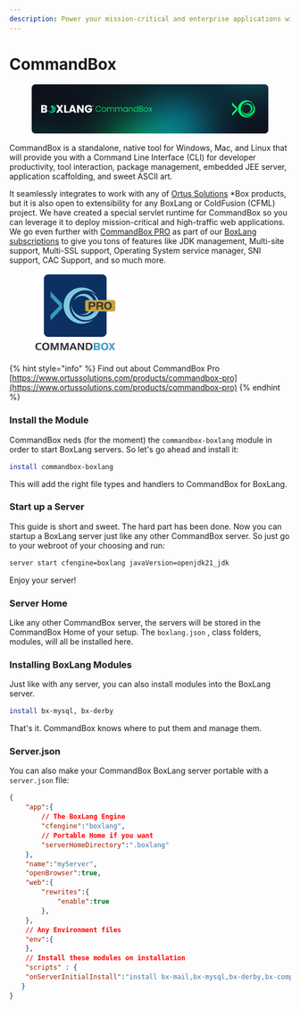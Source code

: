 ```yaml
---
description: Power your mission-critical and enterprise applications with CommandBox
---
```


# CommandBox

<figure><img src="../../.gitbook/assets/commandbox.png" alt=""><figcaption></figcaption></figure>

CommandBox is a standalone, native tool for Windows, Mac, and Linux that will provide you with a Command Line Interface (CLI) for developer productivity, tool interaction, package management, embedded JEE server, application scaffolding, and sweet ASCII art.&#x20;

It seamlessly integrates to work with any of [Ortus Solutions](http://www.ortussolutions.com/products) \*Box products, but it is also open to extensibility for any BoxLang or ColdFusion (CFML) project.  We have created a special servlet runtime for CommandBox so you can leverage it to deploy mission-critical and high-traffic web applications.  We go even further with [CommandBox PRO](https://www.ortussolutions.com/products/commandbox-pro) as part of our [BoxLang subscriptions](https://boxlang.io/plans) to give you tons of features like JDK management, Multi-site support, Multi-SSL support, Operating System service manager, SNI support, CAC Support, and so much more.

<figure><img src="../../.gitbook/assets/image (1).png" alt="" width="156"><figcaption></figcaption></figure>

{% hint style="info" %}
Find out about CommandBox Pro [https://www.ortussolutions.com/products/commandbox-pro](https://www.ortussolutions.com/products/commandbox-pro)
{% endhint %}

### Install the Module <a href="#versioning" id="versioning"></a>

CommandBox neds (for the moment) the `commandbox-boxlang` module in order to start BoxLang servers.  So let's go ahead and install it:

```bash
install commandbox-boxlang
```

This will add the right file types and handlers to CommandBox for BoxLang.

### Start up a Server

This guide is short and sweet.  The hard part has been done.  Now you can startup a BoxLang server just like any other CommandBox server.  So just go to your webroot of your choosing and run:

```bash
server start cfengine=boxlang javaVersion=openjdk21_jdk
```

Enjoy your server!

### Server Home

Like any other CommandBox server, the servers will be stored in the CommandBox Home of your setup.  The `boxlang.json` , class folders, modules, will all be installed here.

### Installing BoxLang Modules

Just like with any server, you can also install modules into the BoxLang server.

```bash
install bx-mysql, bx-derby
```

That's it. CommandBox knows where to put them and manage them.

### Server.json

You can also make your CommandBox BoxLang server portable with a `server.json` file:

```json
{
    "app":{
        // The BoxLang Engine
        "cfengine":"boxlang",
        // Portable Home if you want
        "serverHomeDirectory":".boxlang"
    },
    "name":"myServer",
    "openBrowser":true,
    "web":{
        "rewrites":{
            "enable":true
        },
    },
    // Any Environment files
    "env":{
    },
    // Install these modules on installation
    "scripts" : {
 	"onServerInitialInstall":"install bx-mail,bx-mysql,bx-derby,bx-compat"
   }
}

```
